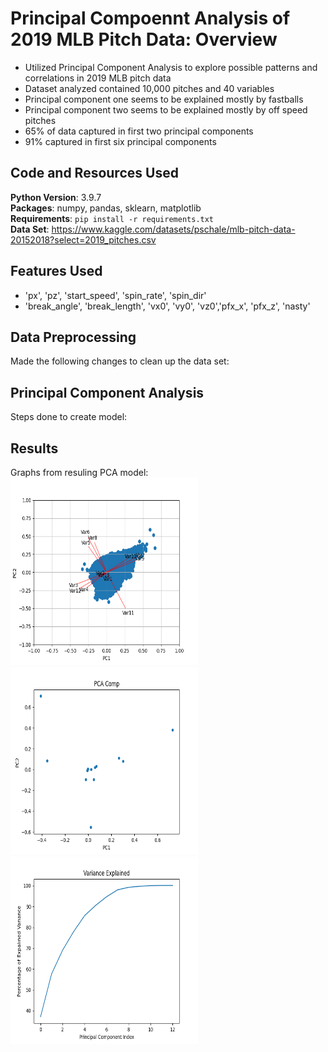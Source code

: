 # Principal Compoennt Analysis of 2019 MLB Pitch Data: Overview
*   Utilized Principal Component Analysis to explore possible patterns and correlations in 2019 MLB pitch data
*   Dataset analyzed contained 10,000 pitches and 40 variables
*   Principal component one seems to be explained mostly by fastballs
*   Principal component two seems to be explained mostly by off speed pitches
*   65% of data captured in first two principal components
*   91% captured in first six principal components


## Code and Resources Used

**Python Version**: 3.9.7           
**Packages**: numpy, pandas, sklearn, matplotlib            
**Requirements**: `pip install -r requirements.txt`           
**Data Set**: https://www.kaggle.com/datasets/pschale/mlb-pitch-data-20152018?select=2019_pitches.csv

## Features Used

*   'px', 'pz', 'start_speed', 'spin_rate', 'spin_dir'
*   'break_angle', 'break_length', 'vx0', 'vy0', 'vz0','pfx_x', 'pfx_z', 'nasty'

## Data Preprocessing

Made the following changes to clean up the data set:

## Principal Component Analysis

Steps done to create model:

## Results

Graphs from resuling PCA model:
<br>
<img src="https://github.com/LiamMcCarrick/PCA-Pitch-Data/blob/main/Biplot.png" width="300" height="300">
<br>
<img src="https://github.com/LiamMcCarrick/PCA-Pitch-Data/blob/main/PCA_Comp.png" width="300" height="300">
<br>
<img src="https://github.com/LiamMcCarrick/PCA-Pitch-Data/blob/main/Variance_Explained.png" width="300" height="300">
<br>